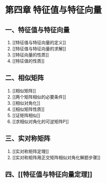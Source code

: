 # 第四章 特征值与特征向量
## 一、特征值与特征向量
1. [[特征值与特征向量的定义]]
2. [[特征值与特征向量的求解]]
3. [[特征向量的性质]]
4. [[特征值的性质]]

## 二、相似矩阵
1. [[相似矩阵]]
2. [[两个矩阵相似的必要条件]]
3. [[相似对角化]]
4. [[相似矩阵性质]]
5. [[证矩阵相似]]
6. [[求相似对角化的可逆矩阵P]]

## 三、实对称矩阵
1. [[实对称矩阵定理]]
2. [[实对称矩阵用正交矩阵相似对角化解题步骤]]

## 四、[[特征值与特征向量定理]]
